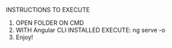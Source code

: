 INSTRUCTIONS TO EXECUTE

1. OPEN FOLDER ON CMD
2. WITH Angular CLI INSTALLED EXECUTE: ng serve -o
3. Enjoy!
